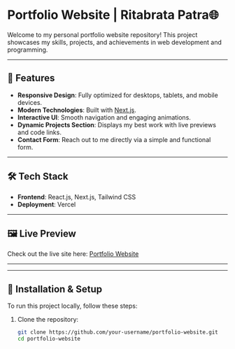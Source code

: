 # Portfolio Website | Ritabrata Patra🌐

Welcome to my personal portfolio website repository! This project showcases my skills, projects, and achievements in web development and programming.  

---

## 🚀 Features

- **Responsive Design**: Fully optimized for desktops, tablets, and mobile devices.
- **Modern Technologies**: Built with [Next.js](https://nextjs.org/).
- **Interactive UI**: Smooth navigation and engaging animations.
- **Dynamic Projects Section**: Displays my best work with live previews and code links.
- **Contact Form**: Reach out to me directly via a simple and functional form.

---

## 🛠️ Tech Stack

- **Frontend**: React.js, Next.js, Tailwind CSS 
- **Deployment**: Vercel

---

## 🖼️ Live Preview

Check out the live site here: [Portfolio Website](https://ritabrata-patra.vercel.app/)

---
---

## 🚧 Installation & Setup

To run this project locally, follow these steps:

1. Clone the repository:
   ```bash
   git clone https://github.com/your-username/portfolio-website.git
   cd portfolio-website
